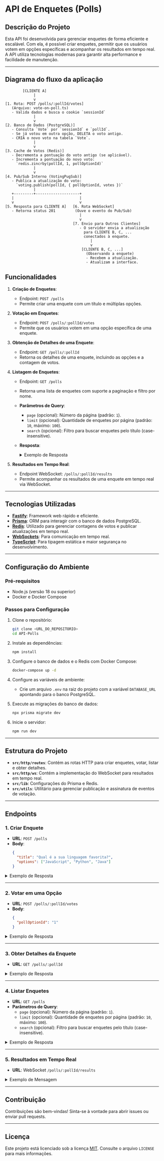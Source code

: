 # **API de Enquetes (Polls)**

## **Descrição do Projeto**

Esta API foi desenvolvida para gerenciar enquetes de forma eficiente e escalável. Com ela, é possível criar enquetes, permitir que os usuários votem em opções específicas e acompanhar os resultados em tempo real. A API utiliza tecnologias modernas para garantir alta performance e facilidade de manutenção.

---
## **Diagrama do fluxo da aplicação**

```
        [CLIENTE A]
             |
             v
[1. Rota: POST /polls/:pollId/votes]
   (Arquivo: vote-on-poll.ts)
   - Valida dados e busca o cookie `sessionId`
             |
             v
[2. Banco de Dados (PostgreSQL)]
   - Consulta `Vote` por `sessionId` e `pollId`.
   - Se já votou em outra opção, DELETA o voto antigo.
   - CRIA o novo voto na tabela `Vote`.
             |
             v
[3. Cache de Votos (Redis)]
   - Decrementa a pontuação do voto antigo (se aplicável).
   - Incrementa a pontuação do novo voto:
     `redis.zincrby(pollId, 1, pollOptionId)`
             |
             v
[4. Pub/Sub Interno (VotingPugSub)]
   - Publica a atualização do voto:
     `voting.publish(pollId, { pollOptionId, votes })`
             |
   +---------+--------------------+
   |                              |
   v                              v
[5. Resposta para CLIENTE A]   [6. Rota WebSocket]
   - Retorna status 201         (Ouve o evento do Pub/Sub)
                                  |
                                  v
                               [7. Envio para Outros Clientes]
                                  - O servidor envia a atualização
                                    para CLIENTE B, C, ...
                                    conectados à enquete.
                                       |
                                       v
                                   [CLIENTE B, C, ...]
                                     (Observando a enquete)
                                     - Recebem a atualização.
                                     - Atualizam a interface.
```


## **Funcionalidades**

1. **Criação de Enquetes**:
   - Endpoint: `POST /polls`
   - Permite criar uma enquete com um título e múltiplas opções.

2. **Votação em Enquetes**:
   - Endpoint: `POST /polls/:pollId/votes`
   - Permite que os usuários votem em uma opção específica de uma enquete.

3. **Obtenção de Detalhes de uma Enquete**:
   - Endpoint: `GET /polls/:pollId`
   - Retorna os detalhes de uma enquete, incluindo as opções e a contagem de votos.

4. **Listagem de Enquetes**:
   - Endpoint: `GET /polls`
   - Retorna uma lista de enquetes com suporte a paginação e filtro por nome.
   - **Parâmetros de Query**:
     - `page` (opcional): Número da página (padrão: `1`).
     - `limit` (opcional): Quantidade de enquetes por página (padrão: `10`, máximo: `100`).
     - `search` (opcional): Filtro para buscar enquetes pelo título (case-insensitive).
   - **Resposta**:
     <details>
     <summary>Exemplo de Resposta</summary>

     ```json
     {
       "data": [
         {
           "id": "123e4567-e89b-12d3-a456-426614174000",
           "nome": "Qual é a sua linguagem favorita?",
           "createdAt": "2023-10-01T12:00:00.000Z"
         },
         {
           "id": "123e4567-e89b-12d3-a456-426614174001",
           "nome": "Qual é o melhor framework?",
           "createdAt": "2023-10-02T15:30:00.000Z"
         }
       ],
       "meta": {
         "total": 15,
         "page": 1,
         "limit": 10,
         "totalPages": 2
       }
     }
     ```
     </details>

5. **Resultados em Tempo Real**:
   - Endpoint WebSocket: `/polls/:pollId/results`
   - Permite acompanhar os resultados de uma enquete em tempo real via WebSocket.

---

## **Tecnologias Utilizadas**

- [**Fastify**](https://www.fastify.io/): Framework web rápido e eficiente.
- [**Prisma**](https://www.prisma.io/): ORM para interagir com o banco de dados PostgreSQL.
- [**Redis**](https://redis.io/): Utilizado para gerenciar contagens de votos e publicar atualizações em tempo real.
- [**WebSockets**](https://developer.mozilla.org/pt-BR/docs/Web/API/WebSockets_API): Para comunicação em tempo real.
- [**TypeScript**](https://www.typescriptlang.org/): Para tipagem estática e maior segurança no desenvolvimento.

---

## **Configuração do Ambiente**

### **Pré-requisitos**

- Node.js (versão 18 ou superior)
- Docker e Docker Compose

### **Passos para Configuração**

1. Clone o repositório:
   ```bash
   git clone <URL_DO_REPOSITORIO>
   cd API-Polls
   ```

2. Instale as dependências:
   ```bash
   npm install
   ```

3. Configure o banco de dados e o Redis com Docker Compose:
   ```bash
   docker-compose up -d
   ```

4. Configure as variáveis de ambiente:
   - Crie um arquivo `.env` na raiz do projeto com a variável `DATABASE_URL` apontando para o banco PostgreSQL.

5. Execute as migrações do banco de dados:
   ```bash
   npx prisma migrate dev
   ```

6. Inicie o servidor:
   ```bash
   npm run dev
   ```

---

## **Estrutura do Projeto**

- **`src/http/routes`**: Contém as rotas HTTP para criar enquetes, votar, listar e obter detalhes.
- **`src/http/ws`**: Contém a implementação do WebSocket para resultados em tempo real.
- **`src/lib`**: Configurações do Prisma e Redis.
- **`src/utils`**: Utilitário para gerenciar publicação e assinatura de eventos de votação.

---

## **Endpoints**

### **1. Criar Enquete**
- **URL**: `POST /polls`
- **Body**:
  ```json
  {
    "title": "Qual é a sua linguagem favorita?",
    "options": ["JavaScript", "Python", "Java"]
  }
  ```
<details>
<summary>Exemplo de Resposta</summary>

```json
{
  "pollId": "123e4567-e89b-12d3-a456-426614174000"
}
```
</details>

---

### **2. Votar em uma Opção**
- **URL**: `POST /polls/:pollId/votes`
- **Body**:
  ```json
  {
    "pollOptionId": "1"
  }
  ```
<details>
<summary>Exemplo de Resposta</summary>

```json
{
  "status": 201
}
```
</details>

---

### **3. Obter Detalhes da Enquete**
- **URL**: `GET /polls/:pollId`
<details>
<summary>Exemplo de Resposta</summary>

```json
{
  "poll": {
    "id": "123e4567-e89b-12d3-a456-426614174000",
    "title": "Qual é a sua linguagem favorita?",
    "options": [
      {
        "id": "1",
        "title": "JavaScript",
        "score": 10
      },
      {
        "id": "2",
        "title": "Python",
        "score": 5
      }
    ]
  }
}
```
</details>

---

### **4. Listar Enquetes**
- **URL**: `GET /polls`
- **Parâmetros de Query**:
  - `page` (opcional): Número da página (padrão: `1`).
  - `limit` (opcional): Quantidade de enquetes por página (padrão: `10`, máximo: `100`).
  - `search` (opcional): Filtro para buscar enquetes pelo título (case-insensitive).
<details>
<summary>Exemplo de Resposta</summary>

```json
{
  "data": [
    {
      "id": "123e4567-e89b-12d3-a456-426614174000",
      "nome": "Qual é a sua linguagem favorita?",
      "createdAt": "2023-10-01T12:00:00.000Z"
    }
  ],
  "meta": {
    "total": 15,
    "page": 1,
    "limit": 10,
    "totalPages": 2
  }
}
```
</details>

---

### **5. Resultados em Tempo Real**
- **URL**: WebSocket `/polls/:pollId/results`
<details>
<summary>Exemplo de Mensagem</summary>

```json
{
  "pollOptionId": "123e4567-e89b-12d3-a456-426614174001",
  "votes": 42
}
```
</details>

---

## **Contribuição**

Contribuições são bem-vindas! Sinta-se à vontade para abrir issues ou enviar pull requests.

---

## **Licença**

Este projeto está licenciado sob a licença [MIT](https://opensource.org/licenses/MIT). Consulte o arquivo `LICENSE` para mais informações.
